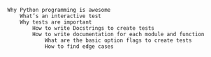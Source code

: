 
    Why Python programming is awesome
        What’s an interactive test
	    Why tests are important
	        How to write Docstrings to create tests
		    How to write documentation for each module and function
		        What are the basic option flags to create tests
			    How to find edge cases

